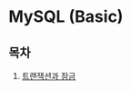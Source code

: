 # MySQL (Basic)

## 목차

1. [트랜잭션과 잠금](https://github.com/alliwannadev/TIL/blob/main/mysql/mysql-basic/transaction-and-lock.md "트랜잭션과 잠금")
